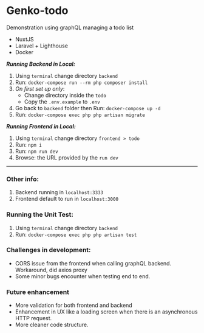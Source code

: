 # Genko-todo
Demonstration using graphQL managing a todo list
 - NuxtJS
 - Laravel + Lighthouse
 - Docker

***Running Backend in Local:***
1. Using `terminal` change directory `backend`
2. Run: `docker-compose run --rm php composer install`
3. *On first set up only*: 
    - Change directory inside the `todo` 
    - Copy the `.env.example` to `.env`
4. Go back to `backend` folder then Run: `docker-compose up -d`
5. Run: `docker-compose exec php php artisan migrate`


***Running Frontend in Local:***
1. Using `terminal` change directory `frontend > todo`
2. Run: `npm i`
3. Run: `npm run dev`
4. Browse: the URL provided by the `run dev`


---
### **Other info:**
1. Backend running in `localhost:3333`
2. Frontend default to run in `localhost:3000`
   
### **Running the Unit Test:**
1. Using `terminal` change directory `backend`
2. Run: `docker-compose exec php php artisan test`

### **Challenges in development:**
 - CORS issue from the frontend when calling graphQL backend. Workaround, did axios proxy 
 - Some minor bugs encounter when testing end to end.

### **Future enhancement**
 - More validation for both frontend and backend
 - Enhancement in UX like a loading screen when there is an asynchronous HTTP request.
 - More cleaner code structure.

